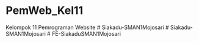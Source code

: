 # PemWeb_Kel11
Kelompok 11 Pemrograman Website 
#   S i a k a d u - S M A N 1 M o j o s a r i  
 #   S i a k a d u - S M A N 1 M o j o s a r i  
 #   F E - S i a k a d u S M A N 1 M o j o s a r i  
 